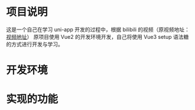 # 项目说明
  这是一个自己在学习 uni-app 开发的过程中，根据 bilibili 的视频（原视频地址：[视频地址](https://www.bilibili.com/video/BV1xx4y1E7CG?p=6&spm_id_from=pageDriver&vd_source=20a37dcec9e7fc17970726b9913)）
  原项目使用 Vue2 的开发环境开发，自己将使用 Vue3 setup 语法糖的方式进行开发与学习。
  
# 开发环境

# 实现的功能
